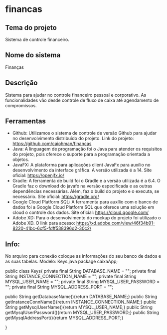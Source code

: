 # financas

## Tema do projeto
  Sistema de controle financeiro.

## Nome do sistema
  Finanças

## Descrição
  Sistema para ajudar no controle financeiro pessoal e corporativo. As funcionalidades vão desde controle de fluxo de caixa até agendamento de compromissos.

## Ferramentas
- Github: Utilizamos o sistema de controle de versão Github para ajudar no desenvolvimento distribuído do projeto. Link do projeto: https://github.com/caiohman/financas
- Java: A linguagem de programação foi o Java para atender os requisitos do projeto, pois oferece o suporte para a programação orientada a objetos.
 - JavaFX: A plataforma para aplicações client JavaFx para auxílio no desenvolvimento da interface gráfica. A versão utilizada é a 14. Site oficial: https://openjfx.io/
 - Gradle: A ferramenta de build foi o Gradle e a versão utilizada é a 6.4. O Gradle faz o download do javafx na versão especificada e as outras dependências necessárias. Além, faz o build do projeto e o executa, se necessário. Site oficial: https://gradle.org/
 - Google Cloud Platform SQL: A ferramenta para auxílio com o banco de dados foi a Google Cloud Platform SQL que oferece uma solução em cloud o controle dos dados. Site oficial: https://cloud.google.com/
 - Adobe XD: Para o desenvolvimento do mockup do projeto foi utilizado o Adobe XD. O link para acesso: https://xd.adobe.com/view/46f34b91-8220-41bc-6cf5-fdff538396d2-30c2/

## Info:
 No arquivo para conexão coloque as informações do seu banco de dados e as suas tabelas.
 Modelo:
 Keys.java
 package caixaApp;

 public class Keys{
   private final String DATABASE_NAME = "";
   private final String INSTANCE_CONNECTION_NAME = "";
   private final String  MYSQL_USER_NAME = "";
   private final String MYSQL_USER_PASSWORD = "";
   private final String MYSQL_ADDRESS_PORT = "";


   public String getDatabaseName(){return DATABASE_NAME;}
   public String getInstanceConnName(){return INSTANCE_CONNECTION_NAME;}
   public String getMysqlUserName(){return MYSQL_USER_NAME;}
   public String getMysqlUserPassword(){return MYSQL_USER_PASSWORD;}
   public String getMysqlAddressPort(){return MYSQL_ADDRESS_PORT;}

 }
